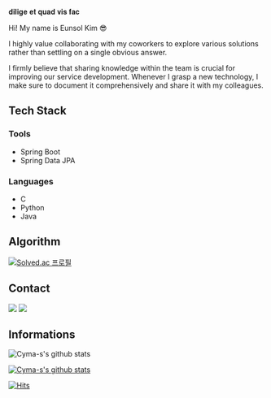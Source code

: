 𝐝𝐢𝐥𝐢𝐠𝐞 𝐞𝐭 𝐪𝐮𝐚𝐝 𝐯𝐢𝐬 𝐟𝐚𝐜

Hi! My name is Eunsol Kim 😎  

I highly value collaborating with my coworkers to explore various solutions rather than settling on a single obvious answer.

I firmly believe that sharing knowledge within the team is crucial for improving our service development. Whenever I grasp a new technology, I make sure to document it comprehensively and share it with my colleagues.

## Tech Stack 
### Tools
* Spring Boot
* Spring Data JPA
### Languages
* C
* Python
* Java



## Algorithm
[![Solved.ac
프로필](http://mazassumnida.wtf/api/v2/generate_badge?boj=ssol0319)](https://solved.ac/ssol0319)

## Contact
<a href="https://vero.wiki"><img src="https://img.shields.io/badge/Blog-00AAFF?style=flat-square&logo=Micro.blog&logoColor=white&link=https://silversound-coding.tistory.com/"/></a> 
<a href="mailto:sol031988@gmail.com"><img src="https://img.shields.io/badge/gmail-EA4335?style=flat-square&logo=Gmail&logoColor=white&link=mailto:sol031988@gmail.com"/></a>

## Informations
![Cyma-s's github stats](https://github-readme-stats.vercel.app/api?username=Cyma-s&show_icons=true)

[![Cyma-s's github stats](https://github-readme-stats.vercel.app/api/top-langs/?username=Cyma-s&show_icons=true&hide_border=true&title_color=004386&icon_color=004386&layout=compact)](https://github.com/Cyma-s)

[![Hits](https://hits.seeyoufarm.com/api/count/incr/badge.svg?url=https%3A%2F%2Fgithub.com%2FCyma-s%2Fhit-counter&count_bg=%2300AAFF&title_bg=%23555555&icon=&icon_color=%23E7E7E7&title=hits&edge_flat=false)](https://hits.seeyoufarm.com)
